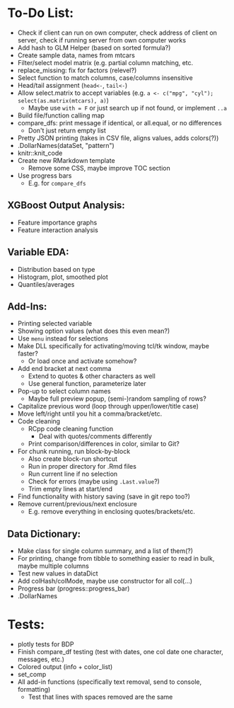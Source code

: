 # To-Do List:

- Check if client can run on own computer, check address of client on server, check if running server from own computer works
- Add hash to GLM Helper (based on sorted formula?)
- Create sample data, names from mtcars
- Filter/select model matrix (e.g. partial column matching, etc.
- replace_missing: fix for factors (relevel?)
- Select function to match columns, case/columns insensitive
- Head/tail assignment (`head<-`, `tail<-`)
- Allow select.matrix to accept variables (e.g. `a <- c("mpg", "cyl"); select(as.matrix(mtcars), a)`)
  - Maybe use `with = F` or just search up if not found, or implement `..a`
- Build file/function calling map
- compare_dfs: print message if identical, or all.equal, or no differences
  - Don't just return empty list
- Pretty JSON printing (takes in CSV file, aligns values, adds colors(?))
- .DollarNames(dataSet, "pattern")
- knitr::knit_code
- Create new RMarkdown template
  - Remove some CSS, maybe improve TOC section
- Use progress bars
  - E.g. for `compare_dfs`

## XGBoost Output Analysis:
- Feature importance graphs
- Feature interaction analysis

## Variable EDA:
- Distribution based on type
- Histogram, plot, smoothed plot
- Quantiles/averages

## Add-Ins:
- Printing selected variable
- Showing option values (what does this even mean?)
- Use `menu` instead for selections
- Make DLL specifically for activating/moving tcl/tk window, maybe faster?
  - Or load once and activate somehow?
- Add end bracket at next comma
  - Extend to quotes & other characters as well
  - Use general function, parameterize later
- Pop-up to select column names
  - Maybe full preview popup, (semi-)random sampling of rows?
- Capitalize previous word (loop through upper/lower/title case)
- Move left/right until you hit a comma/bracket/etc.
- Code cleaning
  - RCpp code cleaning function
    - Deal with quotes/comments differently
  - Print comparison/differences in color, similar to Git?
- For chunk running, run block-by-block
  - Also create block-run shortcut
  - Run in proper directory for .Rmd files
  - Run current line if no selection
  - Check for errors (maybe using `.Last.value`?)
  - Trim empty lines at start/end
- Find functionality with history saving (save in git repo too?)
- Remove current/previous/next enclosure
  - E.g. remove everything in enclosing quotes/brackets/etc.

## Data Dictionary:
- Make class for single column summary, and a list of them(?)
- For printing, change from tibble to something easier to read in bulk, maybe multiple columns
- Test new values in dataDict
- Add colHash/colMode, maybe use constructor for all col(...)
- Progress bar (progress::progress_bar)
- .DollarNames


# Tests:
- plotly tests for BDP
- Finish compare_df testing (test with dates, one col date one character, messages, etc.)
- Colored output (info + color_list)
- set_comp
- All add-in functions (specifically text removal, send to console, formatting)
  - Test that lines with spaces removed are the same
